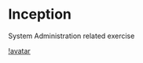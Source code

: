# Inception

System Administration related exercise

[!avatar](https://it-class1158.ru/itclass/media/all_other_files/1234.png)
